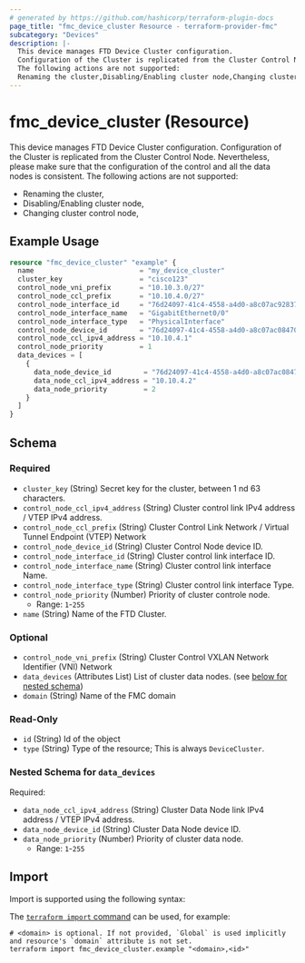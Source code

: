```yaml
---
# generated by https://github.com/hashicorp/terraform-plugin-docs
page_title: "fmc_device_cluster Resource - terraform-provider-fmc"
subcategory: "Devices"
description: |-
  This device manages FTD Device Cluster configuration.
  Configuration of the Cluster is replicated from the Cluster Control Node. Nevertheless, please make sure that the configuration of the control and all the data nodes is consistent.
  The following actions are not supported:
  Renaming the cluster,Disabling/Enabling cluster node,Changing cluster control node,
---
```


# fmc_device_cluster (Resource)

This device manages FTD Device Cluster configuration.
 Configuration of the Cluster is replicated from the Cluster Control Node. Nevertheless, please make sure that the configuration of the control and all the data nodes is consistent.
 The following actions are not supported:
 - Renaming the cluster,
 - Disabling/Enabling cluster node,
 - Changing cluster control node,

## Example Usage

```terraform
resource "fmc_device_cluster" "example" {
  name                          = "my_device_cluster"
  cluster_key                   = "cisco123"
  control_node_vni_prefix       = "10.10.3.0/27"
  control_node_ccl_prefix       = "10.10.4.0/27"
  control_node_interface_id     = "76d24097-41c4-4558-a4d0-a8c07ac92837"
  control_node_interface_name   = "GigabitEthernet0/0"
  control_node_interface_type   = "PhysicalInterface"
  control_node_device_id        = "76d24097-41c4-4558-a4d0-a8c07ac08470"
  control_node_ccl_ipv4_address = "10.10.4.1"
  control_node_priority         = 1
  data_devices = [
    {
      data_node_device_id        = "76d24097-41c4-4558-a4d0-a8c07ac08470"
      data_node_ccl_ipv4_address = "10.10.4.2"
      data_node_priority         = 2
    }
  ]
}
```

<!-- schema generated by tfplugindocs -->
## Schema

### Required

- `cluster_key` (String) Secret key for the cluster, between 1 nd 63 characters.
- `control_node_ccl_ipv4_address` (String) Cluster control link IPv4 address / VTEP IPv4 address.
- `control_node_ccl_prefix` (String) Cluster Control Link Network / Virtual Tunnel Endpoint (VTEP) Network
- `control_node_device_id` (String) Cluster Control Node device ID.
- `control_node_interface_id` (String) Cluster control link interface ID.
- `control_node_interface_name` (String) Cluster control link interface Name.
- `control_node_interface_type` (String) Cluster control link interface Type.
- `control_node_priority` (Number) Priority of cluster controle node.
  - Range: `1`-`255`
- `name` (String) Name of the FTD Cluster.

### Optional

- `control_node_vni_prefix` (String) Cluster Control VXLAN Network Identifier (VNI) Network
- `data_devices` (Attributes List) List of cluster data nodes. (see [below for nested schema](#nestedatt--data_devices))
- `domain` (String) Name of the FMC domain

### Read-Only

- `id` (String) Id of the object
- `type` (String) Type of the resource; This is always `DeviceCluster`.

<a id="nestedatt--data_devices"></a>
### Nested Schema for `data_devices`

Required:

- `data_node_ccl_ipv4_address` (String) Cluster Data Node link IPv4 address / VTEP IPv4 address.
- `data_node_device_id` (String) Cluster Data Node device ID.
- `data_node_priority` (Number) Priority of cluster data node.
  - Range: `1`-`255`

## Import

Import is supported using the following syntax:

The [`terraform import` command](https://developer.hashicorp.com/terraform/cli/commands/import) can be used, for example:

```shell
# <domain> is optional. If not provided, `Global` is used implicitly and resource's `domain` attribute is not set.
terraform import fmc_device_cluster.example "<domain>,<id>"
```
